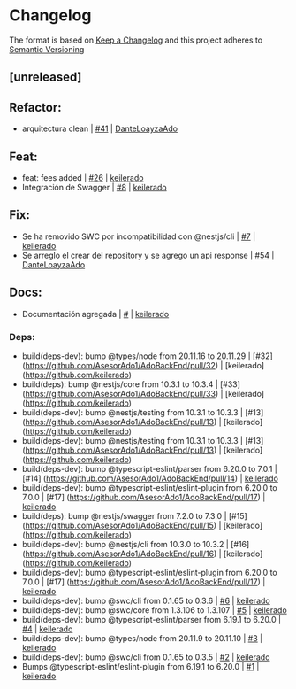 # Changelog

The format is based on [Keep a Changelog](https://keepachangelog.com/en/1.0.0/) and this project adheres to [Semantic Versioning](https://semver.org/lang/es/)

[comment]: <> (do not remove the unreleased section)

## [unreleased]

## Refactor:

- arquitectura clean | [#41](https://github.com/AsesorAdo1/AdoBackEnd/pull/41) | [DanteLoayzaAdo](https://github.com/DanteLoayzaAdo)

## Feat:

- feat: fees added | [#26](https://github.com/AsesorAdo1/AdoBackEnd/pull/26) | [keilerado](https://github.com/keilerado)
- Integración de Swagger | [#8](https://github.com/AsesorAdo1/AdoBackEnd/pull/8) | [keilerado](https://github.com/keilerado)

## Fix:
- Se ha removido SWC por incompatibilidad con @nestjs/cli | [#7](https://github.com/AsesorAdo1/AdoBackEnd/pull/7) | [keilerado](https://github.com/keilerado)
- Se arreglo el crear del repository y se agrego un api response | [#54](https://github.com/AsesorAdo1/AdoBackEnd/pull/54) | [DanteLoayzaAdo](https://github.com/DanteLoayzaAdo)
## Docs:
- Documentación agregada | [#](https://github.com/AsesorAdo1/AdoBackEnd/pull/) | [keilerado](https://github.com/keilerado)

### Deps:

- build(deps-dev): bump @types/node from 20.11.16 to 20.11.29 | [#32] (https://github.com/AsesorAdo1/AdoBackEnd/pull/32) | [keilerado] (https://github.com/keilerado)
- build(deps): bump @nestjs/core from 10.3.1 to 10.3.4 | [#33] (https://github.com/AsesorAdo1/AdoBackEnd/pull/33) | [keilerado] (https://github.com/keilerado)
- build(deps-dev): bump @nestjs/testing from 10.3.1 to 10.3.3 | [#13] (https://github.com/AsesorAdo1/AdoBackEnd/pull/13) | [keilerado] (https://github.com/keilerado)
- build(deps-dev): bump @nestjs/testing from 10.3.1 to 10.3.3 | [#13] (https://github.com/AsesorAdo1/AdoBackEnd/pull/13) | [keilerado] (https://github.com/keilerado)
- build(deps-dev): bump @typescript-eslint/parser from 6.20.0 to 7.0.1 | [#14] (https://github.com/AsesorAdo1/AdoBackEnd/pull/14) | [keilerado](https://www.github.com/keilerado)
- build(deps-dev): bump @typescript-eslint/eslint-plugin from 6.20.0 to 7.0.0 | [#17] (https://github.com/AsesorAdo1/AdoBackEnd/pull/17) | [keilerado](https://www.github.com/keilerado)
- build(deps): bump @nestjs/swagger from 7.2.0 to 7.3.0 | [#15] (https://github.com/AsesorAdo1/AdoBackEnd/pull/15) | [keilerado] (https://github.com/keilerado)
- build(deps-dev): bump @nestjs/cli from 10.3.0 to 10.3.2 | [#16] (https://github.com/AsesorAdo1/AdoBackEnd/pull/16) | [keilerado] (https://github.com/keilerado) 
- build(deps-dev): bump @typescript-eslint/eslint-plugin from 6.20.0 to 7.0.0 | [#17] (https://github.com/AsesorAdo1/AdoBackEnd/pull/17) | [keilerado](https://github.com/keilerado)
- build(deps-dev): bump @swc/cli from 0.1.65 to 0.3.6 | [#6](https://github.com/AsesorAdo1/AdoBackEnd/pull/6) | [keilerado](https://github.com/keilerado)
- build(deps-dev): bump @swc/core from 1.3.106 to 1.3.107 | [#5](https://github.com/AsesorAdo1/AdoBackEnd/pull/5) | [keilerado](https://github.com/keilerado)
- build(deps-dev): bump @typescript-eslint/parser from 6.19.1 to 6.20.0 | [#4](https://github.com/AsesorAdo1/AdoBackEnd/pull/4) | [keilerado](https://github.com/keilerado)
- build(deps-dev): bump @types/node from 20.11.9 to 20.11.10 | [#3](https://github.com/AsesorAdo1/AdoBackEnd/pull/3) | [keilerado](https://github.com/keilerado)
- build(deps-dev): bump @swc/cli from 0.1.65 to 0.3.5 | [#2](https://github.com/AsesorAdo1/AdoBackEnd/pull/2) | [keilerado](https://github.com/keilerado)
- Bumps @typescript-eslint/eslint-plugin from 6.19.1 to 6.20.0 | [#1](https://github.com/AsesorAdo1/AdoBackEnd/pull/1) | [keilerado](https://github.com/keilerado)
